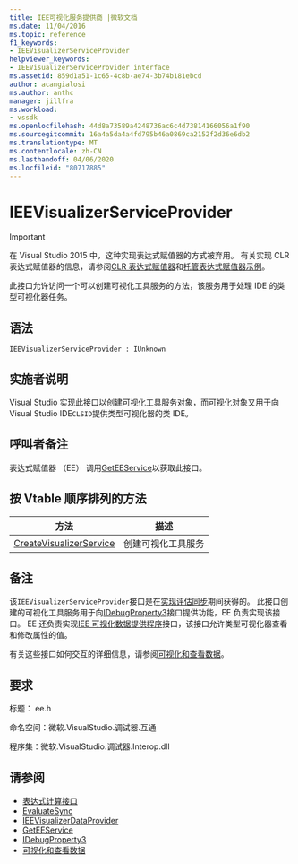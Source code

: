 ```yaml
---
title: IEE可视化服务提供商 |微软文档
ms.date: 11/04/2016
ms.topic: reference
f1_keywords:
- IEEVisualizerServiceProvider
helpviewer_keywords:
- IEEVisualizerServiceProvider interface
ms.assetid: 859d1a51-1c65-4c8b-ae74-3b74b181ebcd
author: acangialosi
ms.author: anthc
manager: jillfra
ms.workload:
- vssdk
ms.openlocfilehash: 44d8a73589a4248736ac6c4d73814166056a1f90
ms.sourcegitcommit: 16a4a5da4a4fd795b46a0869ca2152f2d36e6db2
ms.translationtype: MT
ms.contentlocale: zh-CN
ms.lasthandoff: 04/06/2020
ms.locfileid: "80717885"
---
```

# <a name="ieevisualizerserviceprovider"></a>IEEVisualizerServiceProvider
> [!IMPORTANT]
> 在 Visual Studio 2015 中，这种实现表达式赋值器的方式被弃用。 有关实现 CLR 表达式赋值器的信息，请参阅[CLR 表达式赋值器](https://github.com/Microsoft/ConcordExtensibilitySamples/wiki/CLR-Expression-Evaluators)和[托管表达式赋值器示例](https://github.com/Microsoft/ConcordExtensibilitySamples/wiki/Managed-Expression-Evaluator-Sample)。

 此接口允许访问一个可以创建可视化工具服务的方法，该服务用于处理 IDE 的类型可视化器任务。

## <a name="syntax"></a>语法

```
IEEVisualizerServiceProvider : IUnknown
```

## <a name="notes-for-implementers"></a>实施者说明
 Visual Studio 实现此接口以创建可视化工具服务对象，而可视化对象又用于向 Visual Studio IDE`CLSID`提供类型可视化器的类 IDE。

## <a name="notes-for-callers"></a>呼叫者备注
 表达式赋值器 （EE） 调用[GetEEService](../../../extensibility/debugger/reference/idebugbinder3-geteeservice.md)以获取此接口。

## <a name="methods-in-vtable-order"></a>按 Vtable 顺序排列的方法

|方法|描述|
|------------|-----------------|
|[CreateVisualizerService](../../../extensibility/debugger/reference/ieevisualizerserviceprovider-createvisualizerservice.md)|创建可视化工具服务|

## <a name="remarks"></a>备注
 该`IEEVisualizerServiceProvider`接口是在[实现评估同步](../../../extensibility/debugger/reference/idebugparsedexpression-evaluatesync.md)期间获得的。 此接口创建的可视化工具服务用于向[IDebugProperty3](../../../extensibility/debugger/reference/idebugproperty3.md)接口提供功能，EE 负责实现该接口。 EE 还负责实现[IEE 可视化数据提供程序](../../../extensibility/debugger/reference/ieevisualizerdataprovider.md)接口，该接口允许类型可视化器查看和修改属性的值。

 有关这些接口如何交互的详细信息，请参阅[可视化和查看数据](../../../extensibility/debugger/visualizing-and-viewing-data.md)。

## <a name="requirements"></a>要求
 标题： ee.h

 命名空间：微软.VisualStudio.调试器.互通

 程序集：微软.VisualStudio.调试器.Interop.dll

## <a name="see-also"></a>请参阅
- [表达式计算接口](../../../extensibility/debugger/reference/expression-evaluation-interfaces.md)
- [EvaluateSync](../../../extensibility/debugger/reference/idebugparsedexpression-evaluatesync.md)
- [IEEVisualizerDataProvider](../../../extensibility/debugger/reference/ieevisualizerdataprovider.md)
- [GetEEService](../../../extensibility/debugger/reference/idebugbinder3-geteeservice.md)
- [IDebugProperty3](../../../extensibility/debugger/reference/idebugproperty3.md)
- [可视化和查看数据](../../../extensibility/debugger/visualizing-and-viewing-data.md)
